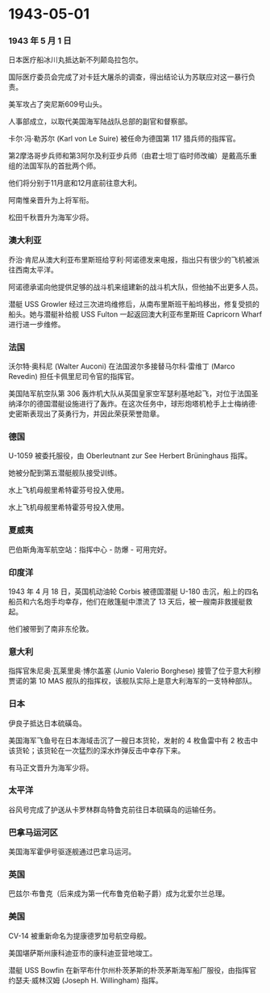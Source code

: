 # 1943-05-01

### 1943 年 5 月 1 日

日本医疗船冰川丸抵达新不列颠岛拉包尔。

国际医疗委员会完成了对卡廷大屠杀的调查，得出结论认为苏联应对这一暴行负责。

美军攻占了突尼斯609号山头。

人事部成立，以取代美国海军陆战队总部的副官和督察部。

卡尔·冯·勒苏尔 (Karl von Le Suire) 被任命为德国第 117 猎兵师的指挥官。

第2摩洛哥步兵师和第3阿尔及利亚步兵师（由君士坦丁临时师改编）是戴高乐重组的法国军队的首批两个师。

他们将分别于11月底和12月底前往意大利。

阿南惟亲晋升为上将军衔。

松田千秋晋升为海军少将。

### 澳大利亚

乔治·肯尼从澳大利亚布里斯班给亨利·阿诺德发来电报，指出只有很少的飞机被派往西南太平洋。

阿诺德承诺向他提供足够的战斗机来组建新的战斗机大队，但他抽不出更多人员。

潜艇 USS Growler
经过三次进坞维修后，从南布里斯班干船坞移出，修复受损的船头。她与潜艇补给舰
USS Fulton 一起返回澳大利亚布里斯班 Capricorn Wharf 进行进一步维修。

### 法国

沃尔特·奥科尼 (Walter Auconi) 在法国波尔多接替马尔科·雷维丁 (Marco
Revedin) 担任卡佩里尼司令官的指挥官。

美国陆军航空队第 306
轰炸机大队从英国皇家空军瑟利基地起飞，对位于法国圣纳泽尔的德国潜艇设施进行了轰炸。在这次任务中，球形炮塔机枪手上士梅纳德·史密斯表现出了英勇行为，并因此荣获荣誉勋章。

### 德国

U-1059 被委托服役，由 Oberleutnant zur See Herbert Brüninghaus 指挥。

她被分配到第五潜艇舰队接受训练。

水上飞机母舰里希特霍芬号投入使用。

水上飞机母舰里希特霍芬号投入使用。

### 夏威夷

巴伯斯角海军航空站：指挥中心 - 防爆 - 可用完好。

### 印度洋

1943 年 4 月 18 日，英国机动油轮 Corbis 被德国潜艇 U-180
击沉，船上的四名船员和六名炮手均幸存，他们在敞篷艇中漂流了 13
天后，被一艘南非救援艇救起。

他们被带到了南非东伦敦。

### 意大利

指挥官朱尼奥·瓦莱里奥·博尔盖塞 (Junio Valerio Borghese)
接管了位于意大利穆贾诺的第 10 MAS
舰队的指挥权，该舰队实际上是意大利海军的一支特种部队。

### 日本

伊良子抵达日本硫磺岛。

美国海军飞鱼号在日本海域击沉了一艘日本货轮，发射的 4 枚鱼雷中有 2
枚击中该货轮；该货轮在一次猛烈的深水炸弹反击中幸存下来。

有马正文晋升为海军少将。

### 太平洋

谷风号完成了护送从卡罗林群岛特鲁克前往日本硫磺岛的运输任务。

### 巴拿马运河区

美国海军霍伊号驱逐舰通过巴拿马运河。

### 英国

巴兹尔·布鲁克（后来成为第一代布鲁克伯勒子爵）成为北爱尔兰总理。

### 美国

CV-14 被重新命名为提康德罗加号航空母舰。

美国堪萨斯州康科迪亚市的康科迪亚营地竣工。

潜艇 USS Bowfin
在新罕布什尔州朴茨茅斯的朴茨茅斯海军船厂服役，由指挥官约瑟夫·威林汉姆
(Joseph H. Willingham) 指挥。